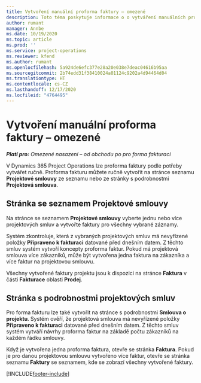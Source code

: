 ```yaml
---
title: Vytvoření manuální proforma faktury – omezené
description: Toto téma poskytuje informace o o vytváření manuálních proforma faktur v aplikaci Project Operations.
author: rumant
manager: Annbe
ms.date: 10/19/2020
ms.topic: article
ms.prod: ''
ms.service: project-operations
ms.reviewer: kfend
ms.author: rumant
ms.openlocfilehash: 5a924de6efc377e28a20e038e7deac04616b95aa
ms.sourcegitcommit: 2b74edd31f38410024a01124c9202a4d94464d04
ms.translationtype: HT
ms.contentlocale: cs-CZ
ms.lasthandoff: 12/17/2020
ms.locfileid: "4764495"
---
```

# <a name="create-a-manual-proforma-invoice---lite"></a>Vytvoření manuální proforma faktury – omezené

_**Platí pro:** Omezené nasazení – od obchodu po pro forma fakturaci_

V Dynamics 365 Project Operations lze proforma faktury podle potřeby vytvářet ručně. Proforma fakturu můžete ručně vytvořit na stránce seznamu **Projektové smlouvy** ze seznamu nebo ze stránky s podrobnostmi **Projektová smlouva**.

##  <a name="project-contracts-list-page"></a>Stránka se seznamem Projektové smlouvy

Na stránce se seznamem **Projektové smlouvy** vyberte jednu nebo více projektových smluv a vytvořte faktury pro všechny vybrané záznamy.

Systém zkontroluje, která z vybraných projektových smluv má nevyřízené položky **Připraveno k fakturaci** datované před dnešním datem. Z těchto smluv systém vytvoří koncepty proforma faktur. Pokud má projektová smlouva více zákazníků, může být vytvořena jedna faktura na zákazníka a více faktur na projektovou smlouvu.

Všechny vytvořené faktury projektu jsou k dispozici na stránce **Faktura** v části **Fakturace** oblasti **Prodej**.

## <a name="project-contract-details-page"></a>Stránka s podrobnostmi projektových smluv

Pro forma fakturu lze také vytvořit na stránce s podrobnostmi **Smlouva o projektu**. Systém ověří, že projektová smlouva má nevyřízené položky **Připraveno k fakturaci** datované před dnešním datem. Z těchto smluv systém vytváří návrhy proforma faktur na základě počtu zákazníků na každém řádku smlouvy.

Když je vytvořena jedna proforma faktura, otevře se stránka **Faktura**. Pokud je pro danou projektovou smlouvu vytvořeno více faktur, otevře se stránka seznamu **Faktury** se seznamem, kde se zobrazí všechny vytvořené faktury.


[!INCLUDE[footer-include](../../includes/footer-banner.md)]